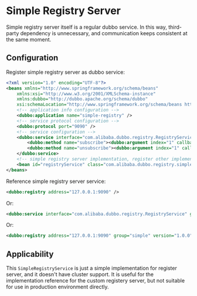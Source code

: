 # Simple Registry Server

Simple registry server itself is a regular dubbo service. In this way, third-party dependency is unnecessary, and communication keeps consistent at the same moment.

## Configuration

Register simple registry server as dubbo service:

```xml
<?xml version="1.0" encoding="UTF-8"?>
<beans xmlns="http://www.springframework.org/schema/beans"
    xmlns:xsi="http://www.w3.org/2001/XMLSchema-instance"
    xmlns:dubbo="http://dubbo.apache.org/schema/dubbo"
    xsi:schemaLocation="http://www.springframework.org/schema/beans http://www.springframework.org/schema/beans/spring-beans-4.3.xsd http://dubbo.apache.org/schema/dubbo http://dubbo.apache.org/schema/dubbo/dubbo.xsd">
    <!-- application info configuration -->
    <dubbo:application name="simple-registry" />
    <!-- service protocol configuration -->
    <dubbo:protocol port="9090" />
    <!-- service configuration -->
    <dubbo:service interface="com.alibaba.dubbo.registry.RegistryService" ref="registryService" registry="N/A" ondisconnect="disconnect" callbacks="1000">
        <dubbo:method name="subscribe"><dubbo:argument index="1" callback="true" /></dubbo:method>
        <dubbo:method name="unsubscribe"><dubbo:argument index="1" callback="false" /></dubbo:method>
    </dubbo:service>
    <!-- simple registry server implementation, register other implementation if cluster ability is a requirement-->
    <bean id="registryService" class="com.alibaba.dubbo.registry.simple.SimpleRegistryService" />
</beans>
```

Reference simple registry server service:

```xml
<dubbo:registry address="127.0.0.1:9090" />
```

Or:

```xml
<dubbo:service interface="com.alibaba.dubbo.registry.RegistryService" group="simple" version="1.0.0" ... >
```

Or:

```xml
<dubbo:registry address="127.0.0.1:9090" group="simple" version="1.0.0" />
```

## Applicability

This `SimpleRegistryService` is just a simple implementation for register server, and it doesn't have cluster support. It is useful for the implementation reference for the custom registery server, but not suitable for use in production environment directly.
